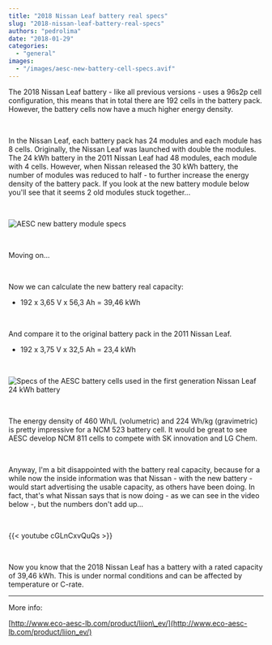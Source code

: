```yaml
---
title: "2018 Nissan Leaf battery real specs"
slug: "2018-nissan-leaf-battery-real-specs"
authors: "pedrolima"
date: "2018-01-29"
categories: 
  - "general"
images: 
  - "/images/aesc-new-battery-cell-specs.avif"
---
```


The 2018 Nissan Leaf battery - like all previous versions - uses a 96s2p cell configuration, this means that in total there are 192 cells in the battery pack. However, the battery cells now have a much higher energy density.

 

In the Nissan Leaf, each battery pack has 24 modules and each module has 8 cells. Originally, the Nissan Leaf was launched with double the modules. The 24 kWh battery in the 2011 Nissan Leaf had 48 modules, each module with 4 cells. However, when Nissan released the 30 kWh battery, the number of modules was reduced to half - to further increase the energy density of the battery pack. If you look at the new battery module below you'll see that it seems 2 old modules stuck together...

 

![AESC new battery module specs](images/aesc-new-battery-module-specs.avif)

 

Moving on...

 

Now we can calculate the new battery real capacity:

- 192 x 3,65 V x 56,3 Ah = 39,46 kWh

 

And compare it to the original battery pack in the 2011 Nissan Leaf.

- 192 x 3,75 V x 32,5 Ah = 23,4 kWh

 

![Specs of the AESC battery cells used in the first generation Nissan Leaf 24 kWh battery](images/specs-of-the-aesc-battery-cells-used-in-the-first-generation-nissan-leaf-24-kwh-battery.avif)

 

The energy density of 460 Wh/L (volumetric) and 224 Wh/kg (gravimetric) is pretty impressive for a NCM 523 battery cell. It would be great to see AESC develop NCM 811 cells to compete with SK innovation and LG Chem.

 

Anyway, I'm a bit disappointed with the battery real capacity, because for a while now the inside information was that Nissan - with the new battery - would start advertising the usable capacity, as others have been doing. In fact, that's what Nissan says that is now doing - as we can see in the video below -, but the numbers don't add up...

 

{{< youtube cGLnCxvQuQs >}}

 

Now you know that the 2018 Nissan Leaf has a battery with a rated capacity of 39,46 kWh. This is under normal conditions and can be affected by temperature or C-rate.

---

More info:

[http://www.eco-aesc-lb.com/product/liion\_ev/](http://www.eco-aesc-lb.com/product/liion_ev/)
